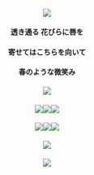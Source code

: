 #### <p align="center"> ![](https://files.catbox.moe/klmm65.png)
#### <p align="center">透き通る 花びらに唇を
#### <p align="center">寄せてはこちらを向いて
#### <p align="center">春のような微笑み
#### <p align="center"> ![](https://files.catbox.moe/d02xk2.png)
#### <p align="center">[![](https://files.catbox.moe/5h14fn.png)](https://rentry.co/samestation)[![](https://files.catbox.moe/jkrboy.png)](https://rentry.co/feelbetter)[![](https://files.catbox.moe/cm0vjd.png)](https://fri.atabook.org/)
#### <p align="center">[![](https://files.catbox.moe/l2autq.png)](https://biolovenescent.straw.page/)[![](https://files.catbox.moe/iit9bz.png)](https://rentry.co/friurls)[![](https://files.catbox.moe/cubris.png)](https://friself.straw.page/)
#### <p align="center">[![](https://files.catbox.moe/7uiu71.png)](https://rentry.co/ptowner)
#### <p align="center"> ![](https://files.catbox.moe/7h19yz.png)
